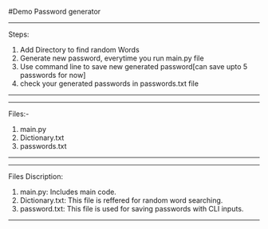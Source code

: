 #Demo Password generator 

------------------------------------------------------------------------------------------
Steps:
1. Add Directory to find random Words
2. Generate new password, everytime you run main.py file
3. Use command line to save new generated password[can save upto 5 passwords for now]
4. check your generated passwords in passwords.txt file
------------------------------------------------------------------------------------------

--------------------------------------
Files:-
1. main.py
2. Dictionary.txt
3. passwords.txt
--------------------------------------

----------------------------------------------------------------
Files Discription:
1. main.py: 
    Includes main code.
2. Dictionary.txt:
    This file is reffered for random word searching.
3. password.txt:
    This file is used for saving passwords with CLI inputs.
----------------------------------------------------------------